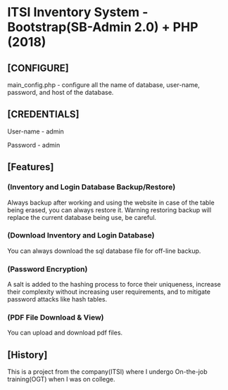 # ITSI Inventory System - Bootstrap(SB-Admin 2.0) + PHP (2018)



## [CONFIGURE]
main_config.php - configure all the name of database, 
user-name, password, and host of the database.

## [CREDENTIALS]
User-name - admin

Password - admin

## [Features]

### (Inventory and Login Database Backup/Restore)
Always backup after working and using the website
in case of the table being erased, you can always
restore it. Warning restoring backup will replace
the current database being use, be careful.

### (Download Inventory and Login Database)
You can always download the sql database file
for off-line backup.

### (Password Encryption)
A salt is added to the hashing process to force their 
uniqueness, increase their complexity without increasing 
user requirements, and to mitigate password attacks like 
hash tables.

### (PDF File Download & View)
You can upload and download pdf files.


## [History]
This is a project from the company(ITSI) where I undergo 
On-the-job training(OGT) when I was on college.
 
 
